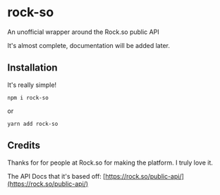 # rock-so
An unofficial wrapper around the Rock.so public API

It's almost complete, documentation will be added later.

## Installation
It's really simple!

```
npm i rock-so
```
or
```
yarn add rock-so
```

## Credits
Thanks for for people at Rock.so for making the platform. I truly love it.

The API Docs that it's based off: [https://rock.so/public-api/](https://rock.so/public-api/)
